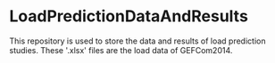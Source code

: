 # LoadPredictionDataAndResults
This repository is used to store the data and results of load prediction studies.
These '.xlsx' files are the load data of GEFCom2014.
